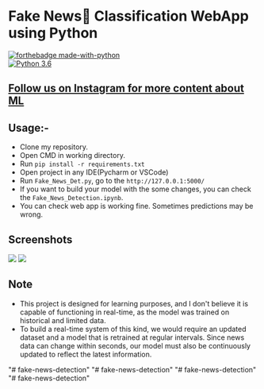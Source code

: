  #  Fake News📰 Classification WebApp using Python
[![forthebadge made-with-python](http://ForTheBadge.com/images/badges/made-with-python.svg)](https://www.python.org/)                 
[![Python 3.6](https://img.shields.io/badge/python-3.6-blue.svg)](https://www.python.org/downloads/release/python-360/)   

## [Follow us on Instagram for more content about ML](https://www.instagram.com/av7md/profilecard/?igsh=MTZqc3pzMmJrMHkzcw==)




## Usage:-

- Clone my repository.
- Open CMD in working directory.
- Run `pip install -r requirements.txt`
- Open project in any IDE(Pycharm or VSCode)
- Run `Fake_News_Det.py`, go to the `http://127.0.0.1:5000/`
- If you want to build your model with the some changes, you can check the `Fake_News_Detection.ipynb`.
- You can check web app is working fine. Sometimes predictions may be wrong.

## Screenshots

<img src="Screenshot of Fake News📰 Detection System real.jpg">
<img src="Screenshot of Fake News📰 Detection System fake.jpg">

## Note
- This project is designed for learning purposes, and I don't believe it is capable of functioning in real-time, as the model was trained on historical and limited data.
- To build a real-time system of this kind, we would require an updated dataset and a model that is retrained at regular intervals. Since news data can change within seconds, our model must also be continuously updated to reflect the latest information.




"# fake-news-detection" 
"# fake-news-detection" 
"# fake-news-detection" 
"# fake-news-detection" 
